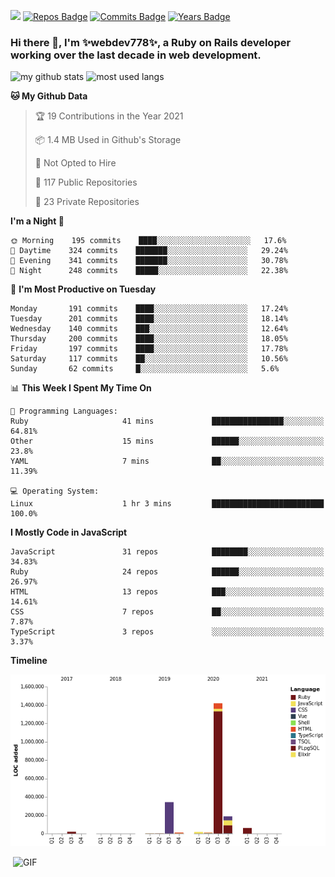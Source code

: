 ![](https://visitor-badge.glitch.me/badge?page_id=webdev778.webdev778)
[![Repos Badge](https://badges.pufler.dev/repos/webdev778)](https://badges.pufler.dev)
[![Commits Badge](https://badges.pufler.dev/commits/monthly/webdev778)](https://badges.pufler.dev)
[![Years Badge](https://badges.pufler.dev/years/webdev778)](https://badges.pufler.dev)
### Hi there 👋, I'm ✨webdev778✨, a Ruby on Rails developer working over the last decade in web development.


![my github stats](https://github-readme-stats.vercel.app/api?username=webdev778&show_icons=true&theme=tokyonight&line_height=27)
![most used langs](https://github-readme-stats.vercel.app/api/top-langs/?username=webdev778&hide=css,html&theme=tokyonight)

<!--START_SECTION:waka-->
**🐱 My Github Data** 

> 🏆 19 Contributions in the Year 2021
 > 
> 📦 1.4 MB Used in Github's Storage 
 > 
> 🚫 Not Opted to Hire
 > 
> 📜 117 Public Repositories 
 > 
> 🔑 23 Private Repositories  
 > 
**I'm a Night 🦉** 

```text
🌞 Morning    195 commits    ████░░░░░░░░░░░░░░░░░░░░░   17.6% 
🌆 Daytime    324 commits    ███████░░░░░░░░░░░░░░░░░░   29.24% 
🌃 Evening    341 commits    ███████░░░░░░░░░░░░░░░░░░   30.78% 
🌙 Night      248 commits    █████░░░░░░░░░░░░░░░░░░░░   22.38%

```
📅 **I'm Most Productive on Tuesday** 

```text
Monday       191 commits    ████░░░░░░░░░░░░░░░░░░░░░   17.24% 
Tuesday      201 commits    ████░░░░░░░░░░░░░░░░░░░░░   18.14% 
Wednesday    140 commits    ███░░░░░░░░░░░░░░░░░░░░░░   12.64% 
Thursday     200 commits    ████░░░░░░░░░░░░░░░░░░░░░   18.05% 
Friday       197 commits    ████░░░░░░░░░░░░░░░░░░░░░   17.78% 
Saturday     117 commits    ██░░░░░░░░░░░░░░░░░░░░░░░   10.56% 
Sunday       62 commits     █░░░░░░░░░░░░░░░░░░░░░░░░   5.6%

```


📊 **This Week I Spent My Time On** 

```text
💬 Programming Languages: 
Ruby                     41 mins             ████████████████░░░░░░░░░   64.81% 
Other                    15 mins             ██████░░░░░░░░░░░░░░░░░░░   23.8% 
YAML                     7 mins              ██░░░░░░░░░░░░░░░░░░░░░░░   11.39%

💻 Operating System: 
Linux                    1 hr 3 mins         █████████████████████████   100.0%

```

**I Mostly Code in JavaScript** 

```text
JavaScript               31 repos            ████████░░░░░░░░░░░░░░░░░   34.83% 
Ruby                     24 repos            ██████░░░░░░░░░░░░░░░░░░░   26.97% 
HTML                     13 repos            ███░░░░░░░░░░░░░░░░░░░░░░   14.61% 
CSS                      7 repos             ██░░░░░░░░░░░░░░░░░░░░░░░   7.87% 
TypeScript               3 repos             ░░░░░░░░░░░░░░░░░░░░░░░░░   3.37%

```


**Timeline**

![Chart not found](https://raw.githubusercontent.com/webdev778/webdev778/master/charts/bar_graph.png) 


<!--END_SECTION:waka-->

<img align="right" alt="GIF" src="https://github.com/webdev778/webdev778/blob/main/code.gif?raw=true" width="500" height="320" />

<!--
**webdev778/webdev778** is a ✨ _special_ ✨ repository because its `README.md` (this file) appears on your GitHub profile.

Here are some ideas to get you started:

- 🔭 I’m currently working on ...
- 🌱 I’m currently learning ...
- 👯 I’m looking to collaborate on ...
- 🤔 I’m looking for help with ...
- 💬 Ask me about ...
- 📫 How to reach me: ...
- 😄 Pronouns: ...
- ⚡ Fun fact: ...
-->
